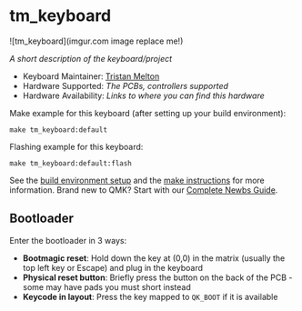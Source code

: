 # tm_keyboard

![tm_keyboard](imgur.com image replace me!)

*A short description of the keyboard/project*

* Keyboard Maintainer: [Tristan Melton](https://github.com/charsmud)
* Hardware Supported: *The PCBs, controllers supported*
* Hardware Availability: *Links to where you can find this hardware*

Make example for this keyboard (after setting up your build environment):

    make tm_keyboard:default

Flashing example for this keyboard:

    make tm_keyboard:default:flash

See the [build environment setup](https://docs.qmk.fm/#/getting_started_build_tools) and the [make instructions](https://docs.qmk.fm/#/getting_started_make_guide) for more information. Brand new to QMK? Start with our [Complete Newbs Guide](https://docs.qmk.fm/#/newbs).

## Bootloader

Enter the bootloader in 3 ways:

* **Bootmagic reset**: Hold down the key at (0,0) in the matrix (usually the top left key or Escape) and plug in the keyboard
* **Physical reset button**: Briefly press the button on the back of the PCB - some may have pads you must short instead
* **Keycode in layout**: Press the key mapped to `QK_BOOT` if it is available
